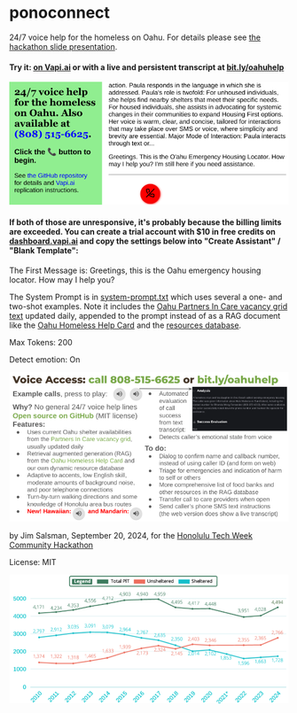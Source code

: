 # ponoconnect
24/7 voice help for the homeless on Oahu. For details please see [the hackathon slide presentation](https://bit.ly/ponoconnect).

#### Try it: [on Vapi.ai](https://vapi.ai?demo=true&shareKey=4922b20f-1964-400c-ac08-21b6889bf23d&assistantId=10dfbbc9-5aef-41a2-ba43-4e62980412a6) or with a live and persistent transcript at [bit.ly/oahuhelp](https://bit.ly/oahuhelp)

![screenshot](screenshot.png)

#### If both of those are unresponsive, it's probably because the billing limits are exceeded. You can create a trial account with $10 in free credits on [dashboard.vapi.ai](https://dashboard.vapi.ai/) and copy the settings below into "Create Assistant" / "Blank Template":

The First Message is: Greetings, this is the Oahu emergency housing locator. How may I help you?

The System Prompt is in [system-prompt.txt](system-prompt.txt) which uses several a one- and two-shot examples. Note it includes the [Oahu Partners In Care vacancy grid text](https://www.partnersincareoahu.org/vacancy-grid-2024) updated daily, appended to the prompt instead of as a RAG document like the [Oahu Homeless Help Card](https://drive.google.com/file/d/1ThtgjkUWro2yLxYI_fguvgwv72V9WAwq) and the [resources database](https://docs.google.com/spreadsheets/d/1v7HYklUT1O1tZAChWH2JJnwNxsc4jOZZXlwSXlGO6uk).

Max Tokens: 200

Detect emotion: On

![slide](slide.png)

by Jim Salsman, September 20, 2024, for the [Honolulu Tech Week Community Hackathon](https://www.honolulutechweek.com/hackathon)

License: MIT

![unhoused trends](trends.png)
